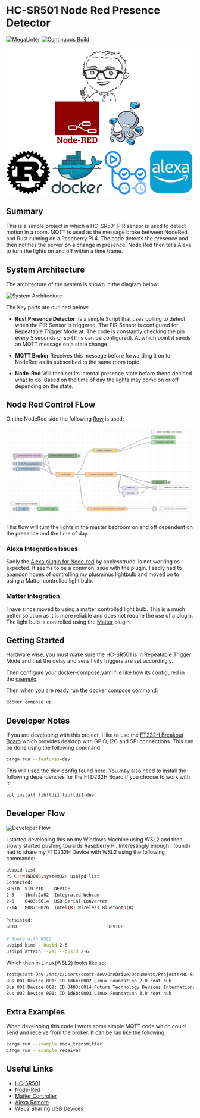 # HC-SR501 Node Red Presence Detector

[![MegaLinter](https://github.com/ScottGibb/HC-SR501-Node-Red-Presence-Detector/actions/workflows/megalinter.yaml/badge.svg)](https://github.com/ScottGibb/HC-SR501-Node-Red-Presence-Detector/actions/workflows/megalinter.yaml)
[![Continuous Build](https://github.com/ScottGibb/HC-SR501-Node-Red-Presence-Detector/actions/workflows/continuous-build.yaml/badge.svg)](https://github.com/ScottGibb/HC-SR501-Node-Red-Presence-Detector/actions/workflows/continuous-build.yaml)

![Languages and Tool](./docs/Languages%20And%20Tools.drawio.svg)

## Summary

This is a simple project in which a HC-SR501 PIR sensor is used to detect motion in a room. MQTT is used as the message broke between NodeRed and Rust running on a Raspberry Pi 4. The code detects the presence and then notifies the server on a change in presence. Node Red then tells Alexa to turn the lights on and off within a time frame.

## System Architecture

The architecture of the system is shown in the diagram below:

![System Architecture](./docs/System%20Architecture.drawio.svg)

The Key parts are outlined below:

- **Rust Presence Detector**: Is a simple Script that uses polling to detect when the PIR Sensor is triggered. The PIR Sensor is configured for Repeatable Trigger Mode at. The code is constantly checking the pin every 5 seconds or so (This can be configured). At which point it sends an MQTT message on a state change.

- **MQTT Broker** Receives this message before forwarding it on to NodeRed as its subscribed to the same room topic.

- **Node-Red** Will then set its internal presence state before thend decided what to do. Based on the time of day the lights may come on or off depending on the state.

## Node Red Control FLow

On the NodeRed side the following [flow](./examples/node-red/timer_flow.json) is used:

![Node Red Flow](./docs/node-red-flow.png)

This flow will turn the lights in the master bedroom on and off dependent on the presence and the time of day.

### Alexa Integration Issues

Sadly the [Alexa plugin for Node-red](https://flows.nodered.org/node/node-red-contrib-alexa-remote2-applestrudel) by applesstrudel is not working as expected. It seems to be a common issue with the plugin. I sadly had to abandon hopes of controlling my plusminus lightbulb and moved on to using a Matter controlled light bulb.

### Matter Integration

I have since moved to using a matter controlled light bulb. This is a much better solution as it is more reliable and does not require the use of a plugin. The light bulb is controlled using the [Matter](https://flows.nodered.org/node/@sammachin/node-red-matter-controller) plugin.

## Getting Started

Hardware wise, you must make sure the HC-SR501 is in Repeatable Trigger Mode and that the delay and sensitivity triggers are set accordingly.

Then configure your docker-compose.yaml file like how its configured in the [example](./examples/docker/docker-compose.yaml).

Then when you are ready run the docker compose command:

```bash
docker compose up
```

## Developer Notes

If you are developing with this project, I like to use the [FT232H Breakout Board](https://www.adafruit.com/product/2264) which provides desktop with GPIO, I2C and SPI connections. This can be done using the following command

```bash
cargo run --features=dev
```

This will used the dev-config found [here](./src/config.rs). You may also need to install the following dependencies for the FTD232H Board if you choose to work with it:

```bash
apt install libftdi1 libftdi1-dev
```

## Developer Flow

![Developer Flow](./docs//Developer%20Flow.drawio.svg)

I started developing this on my Windows Machine using WSL2 and then slowly started pushing towards Raspberry Pi. Interestingly enough I found i had to share my FTD232H Device with WSL2 using the following commands:

```bash
ubbpid list 
PS C:\WINDOWS\system32> usbipd list
Connected:
BUSID  VID:PID    DEVICE                                                        STATE
2-5    1bcf:2a02  Integrated Webcam                                             Not shared
2-6    0403:6014  USB Serial Converter                                          Attached
2-14   8087:0026  Intel(R) Wireless Bluetooth(R)                                Not shared

Persisted:
GUID                                  DEVICE

# Share with WSL2
usbipd bind --busid 2-6
usbipd attach --wsl --busid 2-6
```

Which then in Linux(WSL2) looks like so:

```bash
root@scott-Dev:/mnt/c/Users/scott-dev/OneDrive/Documents/Projects/HC-SR501-Node-Red-Presence-Detector# lsusb
Bus 001 Device 001: ID 1d6b:0002 Linux Foundation 2.0 root hub
Bus 001 Device 002: ID 0403:6014 Future Technology Devices International, Ltd FT232H Single HS USB-UART/FIFO IC
Bus 002 Device 001: ID 1d6b:0003 Linux Foundation 3.0 root hub
```

## Extra Examples

When developing this code I wrote some simple MQTT code which could send and receive from the broker. It can be ran like the following:

```bash
cargo run --example mock_transmitter
cargo run --example receiver
```

## Useful Links

- [HC-SR501](https://dronebotworkshop.com/using-pir-sensors-with-arduino-raspberry-pi/)
- [Node-Red](https://cookbook.nodered.org/mqtt/connect-to-broker)
- [Matter Controller](https://flows.nodered.org/node/@sammachin/node-red-matter-controller)
- [Alexa Remote](https://flows.nodered.org/node/node-red-contrib-alexa-remote2-applestrudel)
- [WSL2 Sharing USB Devices](https://learn.microsoft.com/en-us/windows/wsl/connect-usb)
